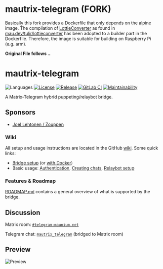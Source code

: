 # mautrix-telegram (FORK)
Basically this fork provides a Dockerfile that only depends on the alpine image.
The compilation of [LottieConverter](https://github.com/sot-tech/LottieConverter) as found in [mau.dev/tulir/lottieconverter](https://mau.dev/tulir/lottieconverter/) has been adopted to a builder part in the Dockerfile.
Therefore, the image is suitable for building on Raspberry Pi (e.g. arm).

**Original File follows ..**

# mautrix-telegram
![Languages](https://img.shields.io/github/languages/top/tulir/mautrix-telegram.svg)
[![License](https://img.shields.io/github/license/tulir/mautrix-telegram.svg)](LICENSE)
[![Release](https://img.shields.io/github/release/tulir/mautrix-telegram/all.svg)](https://github.com/tulir/mautrix-telegram/releases)
[![GitLab CI](https://mau.dev/tulir/mautrix-telegram/badges/master/pipeline.svg)](https://mau.dev/tulir/mautrix-telegram/container_registry)
[![Maintainability](https://img.shields.io/codeclimate/maintainability/tulir/mautrix-telegram.svg)](https://codeclimate.com/github/tulir/mautrix-telegram)

A Matrix-Telegram hybrid puppeting/relaybot bridge.

## Sponsors
* [Joel Lehtonen / Zouppen](https://github.com/zouppen)

### Wiki
All setup and usage instructions are located in the GitHub
[wiki](https://github.com/tulir/mautrix-telegram/wiki). Some quick links:

* [Bridge setup](https://github.com/tulir/mautrix-telegram/wiki/Bridge-setup)
  (or [with Docker](https://github.com/tulir/mautrix-telegram/wiki/Bridge-setup-with-Docker))
* Basic usage: [Authentication](https://github.com/tulir/mautrix-telegram/wiki/Authentication),
  [Creating chats](https://github.com/tulir/mautrix-telegram/wiki/Creating-and-managing-chats),
  [Relaybot setup](https://github.com/tulir/mautrix-telegram/wiki/Relay-bot)

### Features & Roadmap
[ROADMAP.md](https://github.com/tulir/mautrix-telegram/blob/master/ROADMAP.md)
contains a general overview of what is supported by the bridge.

## Discussion
Matrix room: [`#telegram:maunium.net`](https://matrix.to/#/#telegram:maunium.net)

Telegram chat: [`mautrix_telegram`](https://t.me/mautrix_telegram) (bridged to Matrix room)

## Preview
![Preview](preview.png)
